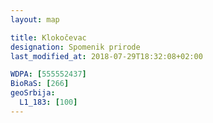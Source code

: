 ```yaml
---
layout: map

title: Klokočevac
designation: Spomenik prirode
last_modified_at: 2018-07-29T18:32:08+02:00

WDPA: [555552437]
BioRaS: [266]
geoSrbija:
  L1_183: [100]
---
```

